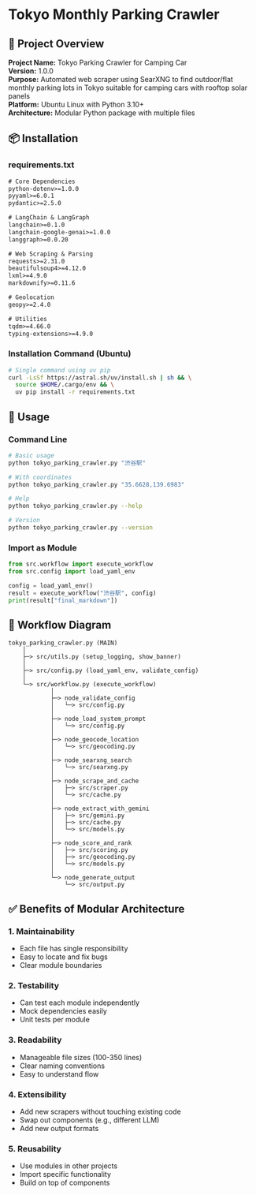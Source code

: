# Tokyo Monthly Parking Crawler

## 📌 Project Overview

**Project Name:** Tokyo Parking Crawler for Camping Car  
**Version:** 1.0.0  
**Purpose:** Automated web scraper using SearXNG to find outdoor/flat monthly parking lots in Tokyo suitable for camping cars with rooftop solar panels  
**Platform:** Ubuntu Linux with Python 3.10+  
**Architecture:** Modular Python package with multiple files

## 📦 Installation

### requirements.txt
```txt
# Core Dependencies
python-dotenv>=1.0.0
pyyaml>=6.0.1
pydantic>=2.5.0

# LangChain & LangGraph
langchain>=0.1.0
langchain-google-genai>=1.0.0
langgraph>=0.0.20

# Web Scraping & Parsing
requests>=2.31.0
beautifulsoup4>=4.12.0
lxml>=4.9.0
markdownify>=0.11.6

# Geolocation
geopy>=2.4.0

# Utilities
tqdm>=4.66.0
typing-extensions>=4.9.0
```

### Installation Command (Ubuntu)
```bash
# Single command using uv pip
curl -LsSf https://astral.sh/uv/install.sh | sh && \
  source $HOME/.cargo/env && \
  uv pip install -r requirements.txt
```

## 🎯 Usage

### Command Line
```bash
# Basic usage
python tokyo_parking_crawler.py "渋谷駅"

# With coordinates
python tokyo_parking_crawler.py "35.6628,139.6983"

# Help
python tokyo_parking_crawler.py --help

# Version
python tokyo_parking_crawler.py --version
```

### Import as Module
```python
from src.workflow import execute_workflow
from src.config import load_yaml_env

config = load_yaml_env()
result = execute_workflow("渋谷駅", config)
print(result["final_markdown"])
```

## 🔄 Workflow Diagram

```
tokyo_parking_crawler.py (MAIN)
    │
    ├─> src/utils.py (setup_logging, show_banner)
    │
    ├─> src/config.py (load_yaml_env, validate_config)
    │
    └─> src/workflow.py (execute_workflow)
            │
            ├─> node_validate_config
            │   └─> src/config.py
            │
            ├─> node_load_system_prompt
            │   └─> src/config.py
            │
            ├─> node_geocode_location
            │   └─> src/geocoding.py
            │
            ├─> node_searxng_search
            │   └─> src/searxng.py
            │
            ├─> node_scrape_and_cache
            │   ├─> src/scraper.py
            │   └─> src/cache.py
            │
            ├─> node_extract_with_gemini
            │   ├─> src/gemini.py
            │   ├─> src/cache.py
            │   └─> src/models.py
            │
            ├─> node_score_and_rank
            │   ├─> src/scoring.py
            │   ├─> src/geocoding.py
            │   └─> src/models.py
            │
            └─> node_generate_output
                └─> src/output.py
```

## ✅ Benefits of Modular Architecture

### 1. **Maintainability**
- Each file has single responsibility
- Easy to locate and fix bugs
- Clear module boundaries

### 2. **Testability**
- Can test each module independently
- Mock dependencies easily
- Unit tests per module

### 3. **Readability**
- Manageable file sizes (100-350 lines)
- Clear naming conventions
- Easy to understand flow

### 4. **Extensibility**
- Add new scrapers without touching existing code
- Swap out components (e.g., different LLM)
- Add new output formats

### 5. **Reusability**
- Use modules in other projects
- Import specific functionality
- Build on top of components
```